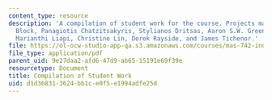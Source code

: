 ```yaml
---
content_type: resource
description: 'A compilation of student work for the course. Projects made by: Philippe
  Block, Panagiotis Chatzitsakyris, Stylianos Dritsas, Aaron S.W. Greene, Jackie Lee,
  Marianthi Liapi, Christine Lin, Derek Rayside, and James Tichenor.'
file: https://ol-ocw-studio-app-qa.s3.amazonaws.com/courses/mas-742-industrial-design-intelligence-a-cognitive-approach-to-engineering-fall-2003/d1d368313624bb1ce0f5e1994adfe25d_projects.pdf
file_type: application/pdf
parent_uid: 9e27daa2-afd6-47d9-ab65-15191e69f39e
resourcetype: Document
title: Compilation of Student Work
uid: d1d36831-3624-bb1c-e0f5-e1994adfe25d
---
```

